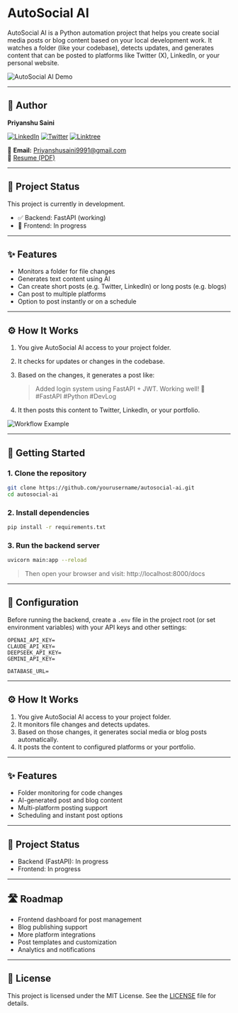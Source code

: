 # AutoSocial AI

AutoSocial AI is a Python automation project that helps you create social media posts or blog content based on your local development work. It watches a folder (like your codebase), detects updates, and generates content that can be posted to platforms like Twitter (X), LinkedIn, or your personal website.

![AutoSocial AI Demo](https://via.placeholder.com/700x300?text=AutoSocial+AI+Demo+Coming+Soon)

---

## 👤 Author

**Priyanshu Saini**

[![LinkedIn](https://img.shields.io/badge/LinkedIn-0077B5?style=flat&logo=linkedin)](https://www.linkedin.com/in/priyanshu-saini-4b4a0a28a/)
[![Twitter](https://img.shields.io/badge/X-1DA1F2?style=flat&logo=twitter)](https://twitter.com/Dev_Priyanshu_1)
[![Linktree](https://img.shields.io/badge/Linktree-43e55b?style=flat&logo=linktree)](https://linktr.ee/Priyanshu_Saini2005)

📧 **Email:** [Priyanshusaini9991@gmail.com](mailto:Priyanshusaini9991@gmail.com)  
📄 [Resume (PDF)](https://drive.google.com/file/d/1-2z_mVgygun_uHoySuZBhAwvxqfFnBQC/view?usp=sharing)

---

## 🚧 Project Status

This project is currently in development.

- ✅ Backend: FastAPI (working)  
- 🚧 Frontend: In progress

---

## ✨ Features

- Monitors a folder for file changes  
- Generates text content using AI  
- Can create short posts (e.g. Twitter, LinkedIn) or long posts (e.g. blogs)  
- Can post to multiple platforms  
- Option to post instantly or on a schedule

---

## ⚙️ How It Works

1. You give AutoSocial AI access to your project folder.  
2. It checks for updates or changes in the codebase.  
3. Based on the changes, it generates a post like:

   > Added login system using FastAPI + JWT. Working well! 🔐  
   > #FastAPI #Python #DevLog

4. It then posts this content to Twitter, LinkedIn, or your portfolio.

![Workflow Example](https://via.placeholder.com/600x250?text=Example+Workflow+Image)


---

## 🚀 Getting Started

### 1. Clone the repository

```bash
git clone https://github.com/yourusername/autosocial-ai.git
cd autosocial-ai
```

### 2. Install dependencies

```bash
pip install -r requirements.txt
```

### 3. Run the backend server

```bash
uvicorn main:app --reload
```
  > Then open your browser and visit:
  > http://localhost:8000/docs

---

## 🔧 Configuration

Before running the backend, create a `.env` file in the project root (or set environment variables) with your API keys and other settings:

```env
OPENAI_API_KEY=
CLAUDE_API_KEY=
DEEPSEEK_API_KEY=
GEMINI_API_KEY=

DATABASE_URL=
```

---

## ⚙️ How It Works

1. You give AutoSocial AI access to your project folder.  
2. It monitors file changes and detects updates.  
3. Based on those changes, it generates social media or blog posts automatically.  
4. It posts the content to configured platforms or your portfolio.

---

## ✨ Features

- Folder monitoring for code changes  
- AI-generated post and blog content  
- Multi-platform posting support  
- Scheduling and instant post options  

---

## 🚧 Project Status

- Backend (FastAPI): In progress 
- Frontend: In progress  

---

## 🛣️ Roadmap

- Frontend dashboard for post management  
- Blog publishing support  
- More platform integrations  
- Post templates and customization  
- Analytics and notifications  

---

## 📄 License

This project is licensed under the MIT License. See the [LICENSE](LICENSE) file for details.
